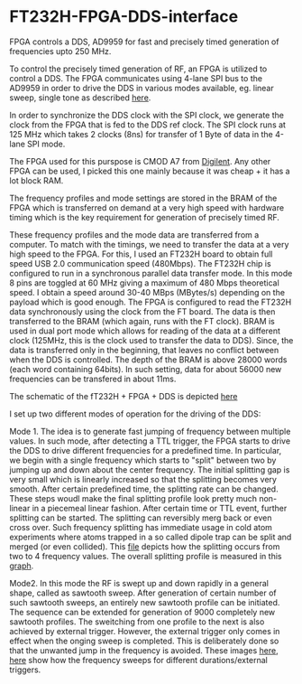 # FT232H-FPGA-DDS-interface
FPGA controls a DDS, AD9959 for fast and precisely timed generation of frequencies upto 250 MHz.

To control the precisely timed generation of RF, an FPGA is utilized to control a DDS. The FPGA communicates using 4-lane SPI bus to the AD9959 in order to drive the DDS in various modes
available, eg. linear sweep, single tone as described [here](https://www.analog.com/media/en/technical-documentation/data-sheets/AD9959.pdf).

In order to synchronize the DDS clock with the SPI clock, we generate the clock from the FPGA that is fed to the DDS ref clock. The SPI clock runs at 125 MHz which takes 2 clocks (8ns) 
for transfer of 1 Byte of data in the 4-lane SPI mode.

The FPGA used for this purspose is CMOD A7 from [Digilent](https://reference.digilentinc.com/reference/programmable-logic/cmod-a7/start). Any other FPGA can be used, I picked this one mainly because it was cheap + it has a lot block RAM.

The frequency profiles and mode settings are stored in the BRAM of the FPGA which is transferred on demand at a very high speed with hardware timing which is the key requirement for
generation of precisely timed RF.

These frequency profiles and the mode data are transferred from a computer. To match with the timings, we need to transfer the data at a very high speed to the FPGA. For this, I used
an FT232H board to obtain full speed USB 2.0 communication speed (480Mbps). The FT232H chip is configured to run in a synchronous parallel data transfer mode. In this mode 8 pins are toggled at 60 MHz giving a maximum of 480 Mbps theoretical speed. I obtain a speed around 30-40 MBps (MBytes/s) depending on the payload which is good enough. The FPGA is configured to 
read the FT232H data synchronously using the clock from the FT board. The data is then transferred to the BRAM (which again, runs with the FT clock). BRAM is used in dual port mode which allows for reading of the data at a different clock (125MHz, this is the clock used to transfer the data to DDS). Since, the data is transferred only in the beginning, that leaves no conflict between when the DDS is controlled. The depth of the BRAM is above 28000 words (each word containing 64bits). In such setting, data for about 56000 new frequencies
can be transfered in about 11ms.

The schematic of the fT232H + FPGA + DDS is depicted [here](https://github.com/mdnoaman/FT232H-FPGA-DDS-interface/blob/main/AD9959_FPGA_FT232H_schematics.png)

I set up two different modes of operation for the driving of the DDS:

Mode 1. The idea is to generate fast jumping of frequency between multiple values. In such mode, after detecting a TTL trigger, the FPGA starts to drive the DDS to drive different 
frequencies for a predefined time. In particular, we begin with a single frequency which starts to "split" between two by jumping up and down about the center frequency. The initial splitting gap is very small which is linearly increased so that the splitting becomes very smooth. After certain predefined time, the splitting rate can be changed. These steps woudl make the final splitting profile look pretty much non-linear in a piecemeal linear fashion. After certain time or TTL event, further splitting can be started. The splitting can reversibly merg back or even cross over. Such frequency splitting has immediate usage in cold atom experiments where atoms trapped in a so called dipole trap can be split and merged (or even collided). This [file](https://github.com/mdnoaman/FT232H-FPGA-DDS-interface/blob/main/Scope_24.png) depicts how the splitting occurs from two to 4 frequency values. The overall splitting profile is measured in this [graph](https://github.com/mdnoaman/FT232H-FPGA-DDS-interface/blob/main/FPGA-DDS-output-20200708.png).

Mode2. In this mode the RF is swept up and down rapidly in a general shape, called as sawtooth sweep. After generation of certain number of such sawtooth sweeps, an entirely new sawtooth profile can be initiated. The sequence can be extended for generation of 9000 completely new sawtooth profiles. The sweitching from one profile to the next is also achieved by external trigger. However, the external trigger only comes in effect when the onging sweep is completed. This is deliberately done so that the unwanted jump in the frequency is avoided. These images [here](https://github.com/mdnoaman/FT232H-FPGA-DDS-interface/blob/main/IMG_20210429_164436.jpg), [here](https://github.com/mdnoaman/FT232H-FPGA-DDS-interface/blob/main/LeCroy--00030.jpg) show how the frequency sweeps for different durations/external triggers.







